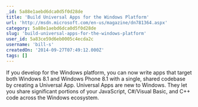 ```yaml
---
_id: 5a88e1aebd6dca0d5f0d28de
title: 'Build Universal Apps for the Windows Platform'
url: 'http://msdn.microsoft.com/en-us/magazine/dn781364.aspx'
category: 5a88e1aebd6dca0d5f0d28de
slug: 'build-universal-apps-for-the-windows-platform'
user_id: 5a83ce59d6eb0005c4ecda2c
username: 'bill-s'
createdOn: '2014-09-27T07:49:12.000Z'
tags: []
---
```


If you develop for the Windows platform, you can now write apps that target both Windows 8.1 and Windows Phone 8.1 with a single, shared codebase by creating a Universal App. Universal Apps are new to Windows. They let you share significant portions of your JavaScript, C#/Visual Basic, and C++ code across the Windows ecosystem.

